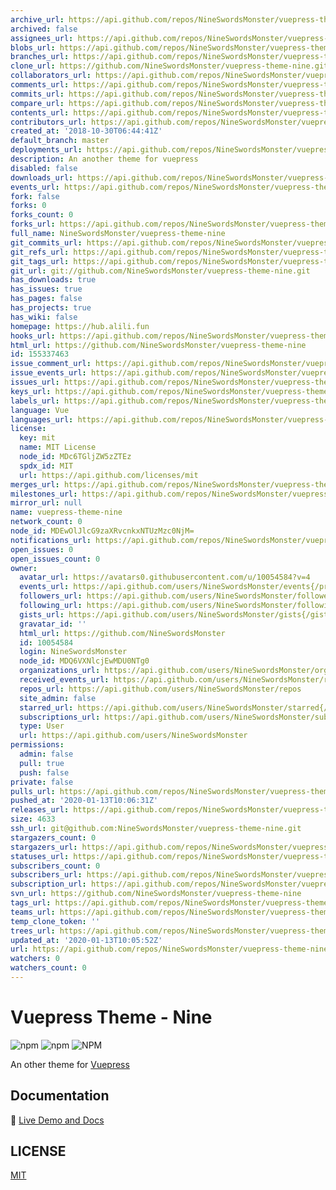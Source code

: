 ```yaml
---
archive_url: https://api.github.com/repos/NineSwordsMonster/vuepress-theme-nine/{archive_format}{/ref}
archived: false
assignees_url: https://api.github.com/repos/NineSwordsMonster/vuepress-theme-nine/assignees{/user}
blobs_url: https://api.github.com/repos/NineSwordsMonster/vuepress-theme-nine/git/blobs{/sha}
branches_url: https://api.github.com/repos/NineSwordsMonster/vuepress-theme-nine/branches{/branch}
clone_url: https://github.com/NineSwordsMonster/vuepress-theme-nine.git
collaborators_url: https://api.github.com/repos/NineSwordsMonster/vuepress-theme-nine/collaborators{/collaborator}
comments_url: https://api.github.com/repos/NineSwordsMonster/vuepress-theme-nine/comments{/number}
commits_url: https://api.github.com/repos/NineSwordsMonster/vuepress-theme-nine/commits{/sha}
compare_url: https://api.github.com/repos/NineSwordsMonster/vuepress-theme-nine/compare/{base}...{head}
contents_url: https://api.github.com/repos/NineSwordsMonster/vuepress-theme-nine/contents/{+path}
contributors_url: https://api.github.com/repos/NineSwordsMonster/vuepress-theme-nine/contributors
created_at: '2018-10-30T06:44:41Z'
default_branch: master
deployments_url: https://api.github.com/repos/NineSwordsMonster/vuepress-theme-nine/deployments
description: An another theme for vuepress
disabled: false
downloads_url: https://api.github.com/repos/NineSwordsMonster/vuepress-theme-nine/downloads
events_url: https://api.github.com/repos/NineSwordsMonster/vuepress-theme-nine/events
fork: false
forks: 0
forks_count: 0
forks_url: https://api.github.com/repos/NineSwordsMonster/vuepress-theme-nine/forks
full_name: NineSwordsMonster/vuepress-theme-nine
git_commits_url: https://api.github.com/repos/NineSwordsMonster/vuepress-theme-nine/git/commits{/sha}
git_refs_url: https://api.github.com/repos/NineSwordsMonster/vuepress-theme-nine/git/refs{/sha}
git_tags_url: https://api.github.com/repos/NineSwordsMonster/vuepress-theme-nine/git/tags{/sha}
git_url: git://github.com/NineSwordsMonster/vuepress-theme-nine.git
has_downloads: true
has_issues: true
has_pages: false
has_projects: true
has_wiki: false
homepage: https://hub.alili.fun
hooks_url: https://api.github.com/repos/NineSwordsMonster/vuepress-theme-nine/hooks
html_url: https://github.com/NineSwordsMonster/vuepress-theme-nine
id: 155337463
issue_comment_url: https://api.github.com/repos/NineSwordsMonster/vuepress-theme-nine/issues/comments{/number}
issue_events_url: https://api.github.com/repos/NineSwordsMonster/vuepress-theme-nine/issues/events{/number}
issues_url: https://api.github.com/repos/NineSwordsMonster/vuepress-theme-nine/issues{/number}
keys_url: https://api.github.com/repos/NineSwordsMonster/vuepress-theme-nine/keys{/key_id}
labels_url: https://api.github.com/repos/NineSwordsMonster/vuepress-theme-nine/labels{/name}
language: Vue
languages_url: https://api.github.com/repos/NineSwordsMonster/vuepress-theme-nine/languages
license:
  key: mit
  name: MIT License
  node_id: MDc6TGljZW5zZTEz
  spdx_id: MIT
  url: https://api.github.com/licenses/mit
merges_url: https://api.github.com/repos/NineSwordsMonster/vuepress-theme-nine/merges
milestones_url: https://api.github.com/repos/NineSwordsMonster/vuepress-theme-nine/milestones{/number}
mirror_url: null
name: vuepress-theme-nine
network_count: 0
node_id: MDEwOlJlcG9zaXRvcnkxNTUzMzc0NjM=
notifications_url: https://api.github.com/repos/NineSwordsMonster/vuepress-theme-nine/notifications{?since,all,participating}
open_issues: 0
open_issues_count: 0
owner:
  avatar_url: https://avatars0.githubusercontent.com/u/10054584?v=4
  events_url: https://api.github.com/users/NineSwordsMonster/events{/privacy}
  followers_url: https://api.github.com/users/NineSwordsMonster/followers
  following_url: https://api.github.com/users/NineSwordsMonster/following{/other_user}
  gists_url: https://api.github.com/users/NineSwordsMonster/gists{/gist_id}
  gravatar_id: ''
  html_url: https://github.com/NineSwordsMonster
  id: 10054584
  login: NineSwordsMonster
  node_id: MDQ6VXNlcjEwMDU0NTg0
  organizations_url: https://api.github.com/users/NineSwordsMonster/orgs
  received_events_url: https://api.github.com/users/NineSwordsMonster/received_events
  repos_url: https://api.github.com/users/NineSwordsMonster/repos
  site_admin: false
  starred_url: https://api.github.com/users/NineSwordsMonster/starred{/owner}{/repo}
  subscriptions_url: https://api.github.com/users/NineSwordsMonster/subscriptions
  type: User
  url: https://api.github.com/users/NineSwordsMonster
permissions:
  admin: false
  pull: true
  push: false
private: false
pulls_url: https://api.github.com/repos/NineSwordsMonster/vuepress-theme-nine/pulls{/number}
pushed_at: '2020-01-13T10:06:31Z'
releases_url: https://api.github.com/repos/NineSwordsMonster/vuepress-theme-nine/releases{/id}
size: 4633
ssh_url: git@github.com:NineSwordsMonster/vuepress-theme-nine.git
stargazers_count: 0
stargazers_url: https://api.github.com/repos/NineSwordsMonster/vuepress-theme-nine/stargazers
statuses_url: https://api.github.com/repos/NineSwordsMonster/vuepress-theme-nine/statuses/{sha}
subscribers_count: 0
subscribers_url: https://api.github.com/repos/NineSwordsMonster/vuepress-theme-nine/subscribers
subscription_url: https://api.github.com/repos/NineSwordsMonster/vuepress-theme-nine/subscription
svn_url: https://github.com/NineSwordsMonster/vuepress-theme-nine
tags_url: https://api.github.com/repos/NineSwordsMonster/vuepress-theme-nine/tags
teams_url: https://api.github.com/repos/NineSwordsMonster/vuepress-theme-nine/teams
temp_clone_token: ''
trees_url: https://api.github.com/repos/NineSwordsMonster/vuepress-theme-nine/git/trees{/sha}
updated_at: '2020-01-13T10:05:52Z'
url: https://api.github.com/repos/NineSwordsMonster/vuepress-theme-nine
watchers: 0
watchers_count: 0
---
```


# Vuepress Theme - Nine

![npm](https://img.shields.io/npm/v/vuepress-theme-nine)
![npm](https://img.shields.io/npm/dt/vuepress-theme-nine?label=npm)
![NPM](https://img.shields.io/npm/l/vuepress-theme-nine)

An other theme for [Vuepress](https://vuepress.vuejs.org)

## Documentation

:book: [Live Demo and Docs](https://hub.alili.fun)

## LICENSE

[MIT](https://github.com/NineSwordsMonster/vuepress-theme-nine/blob/master/LICENSE)

